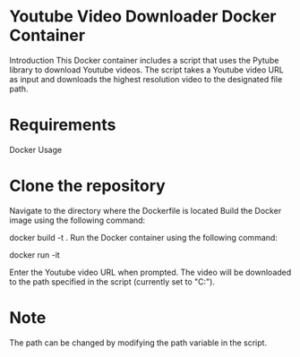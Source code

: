 # Youtube Video Downloader Docker Container
Introduction
This Docker container includes a script that uses the Pytube library to download Youtube videos. The script takes a Youtube video URL as input and downloads the highest resolution video to the designated file path.

# Requirements
Docker
Usage
# Clone the repository
Navigate to the directory where the Dockerfile is located
Build the Docker image using the following command:

docker build -t <image-name> .
Run the Docker container using the following command:

docker run -it <image-name>

Enter the Youtube video URL when prompted.
The video will be downloaded to the path specified in the script (currently set to "C:").

# Note
The path can be changed by modifying the path variable in the script.
